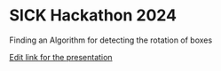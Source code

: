 # SICK Hackathon 2024

Finding an Algorithm for detecting the rotation of boxes

[Edit link for the presentation](https://docs.google.com/presentation/d/1bsO1oMMCzZHJdZxEKK3pCozmXJNuDjodkdyxrhtiNF8/edit?usp=sharing)
